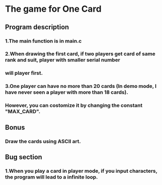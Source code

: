 # The game for One Card

## Program description

### 1.The main function is in main.c

### 2.When drawing the first card, if two players get card of same rank and suit, player with smaller serial number
### will player first.

### 3.One player can have no more than 20 cards (In demo mode, I have never seen a player with more than 18 cards). 
### However, you can costomize it by changing the constant "MAX_CARD".


## Bonus

### Draw the cards using ASCII art.


## Bug section

### 1.When you play a card in player mode, if you input characters, the program will lead to a infinite loop.


